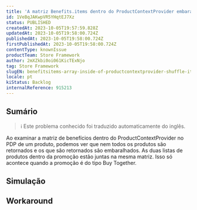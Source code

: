 ```yaml
---
title: 'A matriz Benefits.items dentro do ProductContextProvider embaralha os itens quando a promoção é do tipo Buy Together'
id: 1VeBqJAKwpVR5YHqtEJ7Xz
status: PUBLISHED
createdAt: 2023-10-05T19:57:59.828Z
updatedAt: 2023-10-05T19:58:00.724Z
publishedAt: 2023-10-05T19:58:00.724Z
firstPublishedAt: 2023-10-05T19:58:00.724Z
contentType: knownIssue
productTeam: Store Framework
author: 2mXZkbi0oi061KicTExNjo
tag: Store Framework
slugEN: benefitsitems-array-inside-of-productcontextprovider-shuffle-items-when-the-promotion-is-a-buy-together-type
locale: pt
kiStatus: Backlog
internalReference: 915213
---
```


## Sumário

>ℹ️ Este problema conhecido foi traduzido automaticamente do inglês.


Ao examinar a matriz de benefícios dentro do ProductContextProvider no PDP de um produto, podemos ver que nem todos os produtos são retornados e os que são retornados são embaralhados. As duas listas de produtos dentro da promoção estão juntas na mesma matriz. Isso só acontece quando a promoção é do tipo Buy Together.

## Simulação



## Workaround



